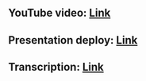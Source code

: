 ## YouTube video: [Link](https://youtu.be/tgmmQ-eypgA)
## Presentation deploy: [Link](https://rolling-scopes-school.github.io/quaqvagit-JSFE2023Q1/presentation/reveal-js-presentation)
## Transcription: [Link](https://rolling-scopes-school.github.io/quaqvagit-JSFE2023Q1/presentation/transcription)